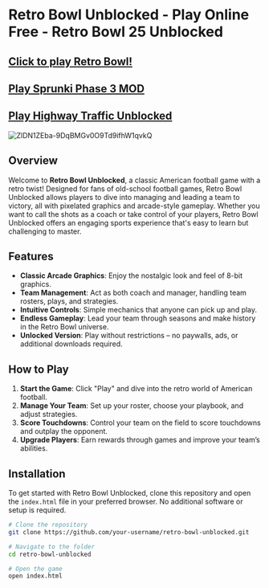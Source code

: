 # Retro Bowl Unblocked - Play Online Free - Retro Bowl 25 Unblocked

## [Click to play Retro Bowl!](https://tinyurl.com/2s46pemj)

## [Play Sprunki Phase 3 MOD](https://github.com/Sprunki-Phase-3-Incredibox-Game)

## [Play Highway Traffic Unblocked](https://github.com/Highway-Traffic-Unblocked)

![ZlDN1ZEba-9DqBMGv0O9Td9ifhW1qvkQ](https://github.com/user-attachments/assets/e8c7cc63-822e-48bd-adb1-26754bc64aac)

## Overview

Welcome to **Retro Bowl Unblocked**, a classic American football game with a retro twist! Designed for fans of old-school football games, Retro Bowl Unblocked allows players to dive into managing and leading a team to victory, all with pixelated graphics and arcade-style gameplay. Whether you want to call the shots as a coach or take control of your players, Retro Bowl Unblocked offers an engaging sports experience that's easy to learn but challenging to master.

## Features

- **Classic Arcade Graphics**: Enjoy the nostalgic look and feel of 8-bit graphics.
- **Team Management**: Act as both coach and manager, handling team rosters, plays, and strategies.
- **Intuitive Controls**: Simple mechanics that anyone can pick up and play.
- **Endless Gameplay**: Lead your team through seasons and make history in the Retro Bowl universe.
- **Unlocked Version**: Play without restrictions – no paywalls, ads, or additional downloads required.

## How to Play

1. **Start the Game**: Click "Play" and dive into the retro world of American football.
2. **Manage Your Team**: Set up your roster, choose your playbook, and adjust strategies.
3. **Score Touchdowns**: Control your team on the field to score touchdowns and outplay the opponent.
4. **Upgrade Players**: Earn rewards through games and improve your team’s abilities.

## Installation

To get started with Retro Bowl Unblocked, clone this repository and open the `index.html` file in your preferred browser. No additional software or setup is required.

```bash
# Clone the repository
git clone https://github.com/your-username/retro-bowl-unblocked.git

# Navigate to the folder
cd retro-bowl-unblocked

# Open the game
open index.html
